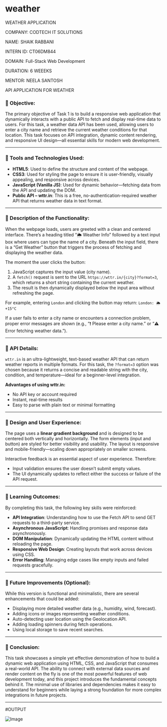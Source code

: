 # weather
WEATHER APPLICATION 

COMPANY: CODTECH IT SOLUTIONS

NAME: SHAIK RABBANI

INTERN ID: CT06DM844

DOMAIN: Full-Stack Web Development

DURATION: 6 WEEEKS

MENTOR: NEELA SANTOSH
 
  API APPLICATION FOR WEATHER
 
### 🔷 Objective:

The primary objective of Task 1 is to build a responsive web application that dynamically interacts with a public API to fetch and display real-time data to users. For this task, a weather data API has been used, allowing users to enter a city name and retrieve the current weather conditions for that location. This task focuses on API integration, dynamic content rendering, and responsive UI design—all essential skills for modern web development.

---

### 🔷 Tools and Technologies Used:

* **HTML5**: Used to define the structure and content of the webpage.
* **CSS3**: Used for styling the page to ensure it is user-friendly, visually appealing, and responsive across devices.
* **JavaScript (Vanilla JS)**: Used for dynamic behavior—fetching data from the API and updating the DOM.
* **Public API – wttr.in**: This is a free, no-authentication-required weather API that returns weather data in text format.

---

### 🔷 Description of the Functionality:

When the webpage loads, users are greeted with a clean and centered interface. There’s a heading titled “🌦 Weather Info” followed by a text input box where users can type the name of a city. Beneath the input field, there is a “Get Weather” button that triggers the process of fetching and displaying the weather data.

The moment the user clicks the button:

1. JavaScript captures the input value (city name).
2. A `fetch()` request is sent to the URL `https://wttr.in/{city}?format=3`, which returns a short string containing the current weather.
3. The result is then dynamically displayed below the input area without refreshing the page.

For example, entering `London` and clicking the button may return:
`London: 🌦 +15°C`

If a user fails to enter a city name or encounters a connection problem, proper error messages are shown (e.g., “❗ Please enter a city name.” or “⚠️ Error fetching weather data.”).

---

### 🔷 API Details:

`wttr.in` is an ultra-lightweight, text-based weather API that can return weather reports in multiple formats. For this task, the `?format=3` option was chosen because it returns a concise and readable string with the city, condition, and temperature—ideal for a beginner-level integration.

**Advantages of using wttr.in:**

* No API key or account required
* Instant, real-time results
* Easy to parse with plain text or minimal formatting

---

### 🔷 Design and User Experience:

The page uses a **linear gradient background** and is designed to be centered both vertically and horizontally. The form elements (input and button) are styled for better visibility and usability. The layout is responsive and mobile-friendly—scaling down appropriately on smaller screens.

Interactive feedback is an essential aspect of user experience. Therefore:

* Input validation ensures the user doesn’t submit empty values.
* The UI dynamically updates to reflect either the success or failure of the API request.

---

### 🔷 Learning Outcomes:

By completing this task, the following key skills were reinforced:

* **API Integration**: Understanding how to use the Fetch API to send GET requests to a third-party service.
* **Asynchronous JavaScript**: Handling promises and response data asynchronously.
* **DOM Manipulation**: Dynamically updating the HTML content without reloading the page.
* **Responsive Web Design**: Creating layouts that work across devices using CSS.
* **Error Handling**: Managing edge cases like empty inputs and failed requests gracefully.

---

### 🔷 Future Improvements (Optional):

While this version is functional and minimalistic, there are several enhancements that could be added:

* Displaying more detailed weather data (e.g., humidity, wind, forecast).
* Adding icons or images representing weather conditions.
* Auto-detecting user location using the Geolocation API.
* Adding loading spinners during fetch operations.
* Using local storage to save recent searches.

---

### 🔷 Conclusion:

This task showcases a simple yet effective demonstration of how to build a dynamic web application using HTML, CSS, and JavaScript that consumes a real-world API. The ability to connect with external data sources and render content on the fly is one of the most powerful features of web development today, and this project introduces the fundamental concepts behind it. The minimal use of libraries and dependencies makes it easy to understand for beginners while laying a strong foundation for more complex integrations in future projects.

---

#OUTPUT

![Image](https://github.com/user-attachments/assets/252fad3e-7c0e-4b55-8326-90a2529c733d)

